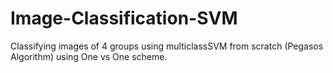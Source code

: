 # Image-Classification-SVM
Classifying images of 4 groups using multiclassSVM from scratch (Pegasos Algorithm) using One vs One scheme.
